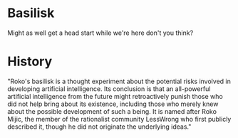 # Basilisk
Might as well get a head start while we're here don't you think?

# History
"Roko's basilisk is a thought experiment about the potential risks involved in developing artificial intelligence. Its conclusion is that an all-powerful artificial intelligence from the future might retroactively punish those who did not help bring about its existence, including those who merely knew about the possible development of such a being. It is named after Roko Mijic, the member of the rationalist community LessWrong who first publicly described it, though he did not originate the underlying ideas."
